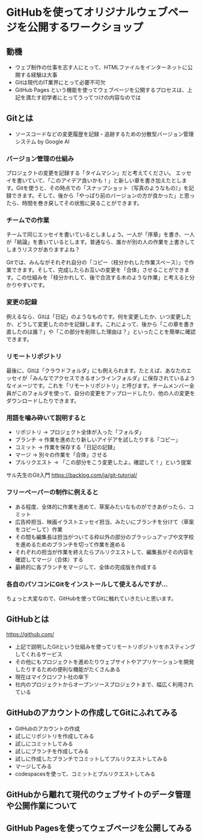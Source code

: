# GitHubを使ってオリジナルウェブページを公開するワークショップ

## 動機

- ウェブ制作の仕事を志す人にとって、HTMLファイルをインターネットに公開する経験は大事
- Gitは現代のIT業界にとって必要不可欠
- GitHub Pages という機能を使ってウェブページを公開するプロセスは、上記を満たす初学者にとってうってつけの内容なのでは

## Gitとは

- ソースコードなどの変更履歴を記録・追跡するための分散型バージョン管理システム by Google AI

### バージョン管理の仕組み

プロジェクトの変更を記録する「タイムマシン」だと考えてください。
エッセイを書いていて、「このアイデア良いかも！」と新しい章を書き加えたとします。Gitを使うと、その時点での「スナップショット（写真のようなもの）」を記録できます。そして、後から「やっぱり前のバージョンの方が良かった」と思ったら、時間を巻き戻してその状態に戻ることができます。

### チームでの作業

チームで同じエッセイを書いているとしましょう。一人が「序章」を書き、一人が「結論」を書いているとします。普通なら、誰かが別の人の作業を上書きしてしまうリスクがありますよね？

Gitでは、みんながそれぞれ自分の「コピー（枝分かれした作業スペース）」で作業できます。そして、完成したらお互いの変更を「合体」させることができます。この仕組みを「枝分かれして、後で合流する木のような作業」と考えると分かりやすいです。

### 変更の記録

例えるなら、Gitは「日記」のようなものです。何を変更したか、いつ変更したか、どうして変更したのかを記録します。これによって、後から「この章を書き直したのは誰？」や「この部分を削除した理由は？」といったことを簡単に確認できます。

### リモートリポジトリ

最後に、Gitは「クラウドフォルダ」にも例えられます。たとえば、あなたのエッセイが「みんなでアクセスできるオンラインフォルダ」に保存されているようなイメージです。これを「リモートリポジトリ」と呼びます。チームメンバー全員がこのフォルダを使って、自分の変更をアップロードしたり、他の人の変更をダウンロードしたりできます。

### 用語を噛み砕いて説明すると

- リポジトリ → プロジェクト全体が入った「フォルダ」
- ブランチ → 作業を進めたり新しいアイデアを試したりする「コピー」
- コミット → 作業を保存する「日記の記録」
- マージ → 別々の作業を「合体」させる
- プルリクエスト → 「この部分をこう変更したよ。確認して！」という提案

サル先生のGit入門
https://backlog.com/ja/git-tutorial/

### フリーペーパーの制作に例えると

- ある程度、全体的に作業を進めて、草案みたいなものができあがったら、コミット
- 広告枠担当、映画イラストエッセイ担当、みたいにブランチを分けて（草案をコピーして）作業
- その間も編集長は担当がついてる枠以外の部分のブラッシュアップや文字校を進めるためのブランチを切って作業を進める
- それぞれの担当が作業を終えたらプルリクエストして、編集長がその内容を確認してマージ（合体）する
- 最終的に各ブランチをマージして、全体の完成版を作成する

### 各自のパソコンにGitをインストールして使えるんですが...

ちょっと大変なので、GitHubを使ってGitに触れていきたいと思います。

## GitHubとは

https://github.com/

- 上記で説明したGitという仕組みを使ってリモートリポジトリをホスティングしてくれるサービス
- その他にもプロジェクトを進めたりウェブサイトやアプリケーションを開発したりするための便利な機能がたくさんある
- 現在はマイクロソフト社の傘下
- 社内のプロジェクトからオープンソースプロジェクトまで、幅広く利用されている

## GitHubのアカウントの作成してGitにふれてみる

- GitHubのアカウントの作成
- 試しにリポジトリを作成してみる
- 試しにコミットしてみる
- 試しにブランチを作成してみる
- 試しに作成したブランチでコミットしてプルリクエストしてみる
- マージしてみる
- codespacesを使って、コミットとプルリクエストしてみる

## GitHubから離れて現代のウェブサイトのデータ管理や公開作業について

## GitHub Pagesを使ってウェブページを公開してみる
